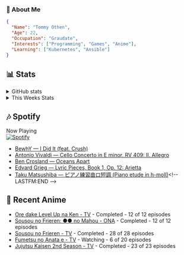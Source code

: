 ### 👋 About Me
```json
{
  "Name": "Tommy Othen",
  "Age": 22,
  "Occupation": "Graudate",
  "Interests": ["Programming", "Games", "Anime"],
  "Learning": ["Kubernetes", "Ansible"]
}
```

## 📊 Stats
<details>
  <summary>GitHub stats</summary>
  <a href="https://github.com/anuraghazra/github-readme-stats">
    <img src="https://github-readme-stats.vercel.app/api?username=tommyothen&show_icons=true&count_private=true&hide=prs,issues">
  </a>
</details>

<details>
  <summary>This Weeks Stats</summary>
  <a href="https://github.com/anuraghazra/github-readme-stats">
    <img src="https://github-readme-stats.vercel.app/api/wakatime?username=tommyothen&cache_seconds=1800&custom_title=Top%20Languages">
  </a>
</details>

## 🎶 Spotify
Now Playing\
[![Spotify](https://novatorem-dasushiasian.vercel.app/api/spotify)](https://open.spotify.com/user/g90805640970)
<!-- LASTFM:START -->
* [BewhY — I Did It &lpar;feat. Crush&rpar;](https://www.last.fm/music/BewhY/_/I+Did+It+&lpar;feat.+Crush&rpar;)
* [Antonio Vivaldi — Cello Concerto in E minor, RV 409: II. Allegro](https://www.last.fm/music/Antonio+Vivaldi/_/Cello+Concerto+in+E+minor,+RV+409:+II.+Allegro)
* [Ben Crosland — Oceans Apart](https://www.last.fm/music/Ben+Crosland/_/Oceans+Apart)
* [Edvard Grieg — Lyric Pieces, Book 1, Op. 12: Arietta](https://www.last.fm/music/Edvard+Grieg/_/Lyric+Pieces,+Book+1,+Op.+12:+Arietta)
* [Taku Matsushiba — ピアノ練習曲ロ短調 &lpar;Piano etude in h-moll&rpar;](https://www.last.fm/music/Taku+Matsushiba/_/%E3%83%94%E3%82%A2%E3%83%8E%E7%B7%B4%E7%BF%92%E6%9B%B2%E3%83%AD%E7%9F%AD%E8%AA%BF+&lpar;Piano+etude+in+h-moll&rpar;)<!-- LASTFM:END -->

## 🗻 Recent Anime
<!-- ANIME-LIST:START -->
* [Ore dake Level Up na Ken - TV](https://myanimelist.net/anime/52299/Ore_dake_Level_Up_na_Ken) - Completed - 12 of 12 episodes
* [Sousou no Frieren: ●● no Mahou - ONA](https://myanimelist.net/anime/56885/Sousou_no_Frieren__●●_no_Mahou) - Completed - 12 of 12 episodes
* [Sousou no Frieren - TV](https://myanimelist.net/anime/52991/Sousou_no_Frieren) - Completed - 28 of 28 episodes
* [Fumetsu no Anata e - TV](https://myanimelist.net/anime/41025/Fumetsu_no_Anata_e) - Watching - 6 of 20 episodes
* [Jujutsu Kaisen 2nd Season - TV](https://myanimelist.net/anime/51009/Jujutsu_Kaisen_2nd_Season) - Completed - 23 of 23 episodes<!-- ANIME-LIST:END -->
